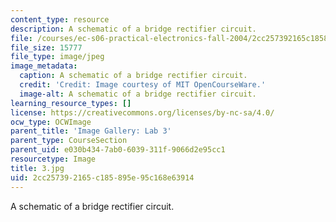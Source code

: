 ```yaml
---
content_type: resource
description: A schematic of a bridge rectifier circuit.
file: /courses/ec-s06-practical-electronics-fall-2004/2cc257392165c185895e95c168e63914_3.jpg
file_size: 15777
file_type: image/jpeg
image_metadata:
  caption: A schematic of a bridge rectifier circuit.
  credit: 'Credit: Image courtesy of MIT OpenCourseWare.'
  image-alt: A schematic of a bridge rectifier circuit.
learning_resource_types: []
license: https://creativecommons.org/licenses/by-nc-sa/4.0/
ocw_type: OCWImage
parent_title: 'Image Gallery: Lab 3'
parent_type: CourseSection
parent_uid: e030b434-7ab0-6039-311f-9066d2e95cc1
resourcetype: Image
title: 3.jpg
uid: 2cc25739-2165-c185-895e-95c168e63914
---
```

A schematic of a bridge rectifier circuit.